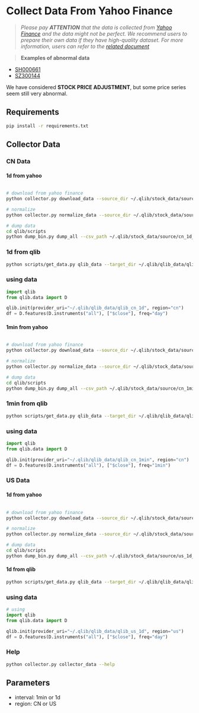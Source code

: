# Collect Data From Yahoo Finance

> *Please pay **ATTENTION** that the data is collected from [Yahoo Finance](https://finance.yahoo.com/lookup) and the data might not be perfect. We recommend users to prepare their own data if they have high-quality dataset. For more information, users can refer to the [related document](https://qlib.readthedocs.io/en/latest/component/data.html#converting-csv-format-into-qlib-format)*


>  **Examples of abnormal data**

- [SH000661](https://finance.yahoo.com/quote/000661.SZ/history?period1=1558310400&period2=1590796800&interval=1d&filter=history&frequency=1d)
- [SZ300144](https://finance.yahoo.com/quote/300144.SZ/history?period1=1557446400&period2=1589932800&interval=1d&filter=history&frequency=1d)

We have considered **STOCK PRICE ADJUSTMENT**, but some price series seem still very abnormal.

## Requirements

```bash
pip install -r requirements.txt
```

## Collector Data


### CN Data

#### 1d from yahoo

```bash

# download from yahoo finance
python collector.py download_data --source_dir ~/.qlib/stock_data/source/cn_1d --region CN --start 2020-11-01 --end 2020-11-10 --delay 0.1 --interval 1d

# normalize
python collector.py normalize_data --source_dir ~/.qlib/stock_data/source/cn_1d --normalize_dir ~/.qlib/stock_data/source/cn_1d_nor --region CN --interval 1d

# dump data
cd qlib/scripts
python dump_bin.py dump_all --csv_path ~/.qlib/stock_data/source/cn_1d_nor --qlib_dir ~/.qlib/qlib_data/qlib_cn_1d --freq day --exclude_fields date,adjclose,dividends,splits,symbol

```

### 1d from qlib
```bash
python scripts/get_data.py qlib_data --target_dir ~/.qlib/qlib_data/qlib_cn_1d --region cn
```

### using data

```python
import qlib
from qlib.data import D

qlib.init(provider_uri="~/.qlib/qlib_data/qlib_cn_1d", region="cn")
df = D.features(D.instruments("all"), ["$close"], freq="day")
```

#### 1min from yahoo

```bash

# download from yahoo finance
python collector.py download_data --source_dir ~/.qlib/stock_data/source/cn_1min --region CN --start 2020-11-01 --end 2020-11-10 --delay 0.1 --interval 1min

# normalize
python collector.py normalize_data --source_dir ~/.qlib/stock_data/source/cn_1min --normalize_dir ~/.qlib/stock_data/source/cn_1min_nor --region CN --interval 1min

# dump data
cd qlib/scripts
python dump_bin.py dump_all --csv_path ~/.qlib/stock_data/source/cn_1min_nor --qlib_dir ~/.qlib/qlib_data/qlib_cn_1min --freq 1min --exclude_fields date,adjclose,dividends,splits,symbol
```

### 1min from qlib
```bash
python scripts/get_data.py qlib_data --target_dir ~/.qlib/qlib_data/qlib_cn_1min --interval 1min --region cn
```

### using data

```python
import qlib
from qlib.data import D

qlib.init(provider_uri="~/.qlib/qlib_data/qlib_cn_1min", region="cn")
df = D.features(D.instruments("all"), ["$close"], freq="1min")

```

### US Data

#### 1d from yahoo

```bash

# download from yahoo finance
python collector.py download_data --source_dir ~/.qlib/stock_data/source/us_1d --region US --start 2020-11-01 --end 2020-11-10 --delay 0.1 --interval 1d

# normalize
python collector.py normalize_data --source_dir ~/.qlib/stock_data/source/us_1d --normalize_dir ~/.qlib/stock_data/source/us_1d_nor --region US --interval 1d

# dump data
cd qlib/scripts
python dump_bin.py dump_all --csv_path ~/.qlib/stock_data/source/us_1d_nor --qlib_dir ~/.qlib/stock_data/source/qlib_us_1d --freq day --exclude_fields date,adjclose,dividends,splits,symbol
```

#### 1d from qlib

```bash
python scripts/get_data.py qlib_data --target_dir ~/.qlib/qlib_data/qlib_us_1d --region us
```

### using data

```python
# using
import qlib
from qlib.data import D

qlib.init(provider_uri="~/.qlib/qlib_data/qlib_us_1d", region="us")
df = D.features(D.instruments("all"), ["$close"], freq="day")

```


### Help
```bash
python collector.py collector_data --help
```

## Parameters

- interval: 1min or 1d
- region: CN or US
